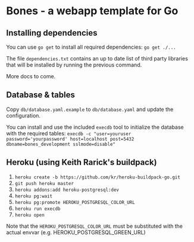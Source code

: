 Bones - a webapp template for Go
================================

Installing dependencies
-----------------------

You can use `go get` to install all required dependencies: `go get ./...`

The file `dependencies.txt` contains an up to date list of third party libraries that
will be installed by running the previous command.

More docs to come.

Database & tables
-----------------

Copy `db/database.yaml.example` to `db/database.yaml` and update the configuration.

You can install and use the included `execdb` tool to initialize the database with the required tables:
`execdb -c "user=youruser password='yourpassword' host=localhost post=5432 dbname=bones_development sslmode=disable"`

Heroku (using Keith Rarick's buildpack)
---------------------------------------

1. `heroku create -b https://github.com/kr/heroku-buildpack-go.git`
2. `git push heroku master`
3. `heroku addons:add heroku-postgresql:dev`
4. `heroku pg:wait`
5. `heroku pg:promote HEROKU_POSTGRESQL_COLOR_URL`
6. `heroku run execdb`
7. `heroku open`

Note that the `HEROKU_POSTGRESQL_COLOR_URL` must be substituted with the actual envvar (e.g. HEROKU_POSTGRESQL_GREEN_URL)
